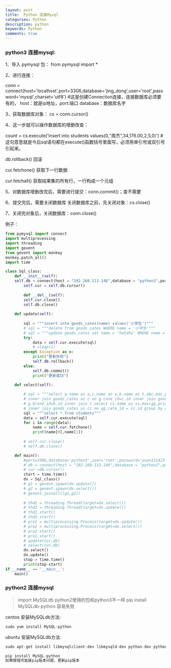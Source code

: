 ```yaml
---
layout: post
title:  Python 连接Mysql
categories: Python
description: python
keywords: Python
comments: true
---
```



### python3 连接mysql:



1、导入 pymysql 包： from pymysql import \*

2、进行连接：

conn = connect\(host='localhost',port=3306,database='jing\_dong',user='root',password='mysql',charset='utf8'\) \#这是创建Connection连接，连接数据库必须要有的， host：就是ip地址，port:端口 database：数据库名字

3、获取数据库对象： cs = conn.cursor\(\)

4、这一步就可以操作数据库的增删改查：

count = cs.execute\('insert into students values\(0,“周杰”,34,176.00,2,5,0\)'\) \# 这句意思就是今后sql语句都在execute\(\)函数括号里面写，必须用单引号或双引号引起来。

db.rollback\(\) 回滚

cur.fetchone\(\) 获取下一行数据

cur.fetchall\(\) 获取结果集的所有行，一行构成一个元组



5、对数据库增删改完后，需要进行提交：conn.commit\(\)；查不需要

6、提交完后，需要关闭数据库 关闭数据库之前，先关闭对象：cs.close\(\)

7、关闭完对象后，关闭数据库：conn.close\(\)



例子：

```py
from pymysql import connect
import multiprocessing
import threading
import gevent
from gevent import monkey
monkey.patch_all()
import time

class Sql_class:
    def __init__(self):
    self.db = connect(host = "192.168.113.146",database = "python3",port = 3306,user = "root",password = "yuan121423",charset = "utf8")
        self.cur = self.db.cursor()
        
        def __del__(self):
        self.cur.close()
        self.db.close()
    
    def update(self):
    
        sql = """insert into goods_cates(name) values('小学生')"""
        # sql = """delete from goods_cates WHERE name = '小学生'"""
        # sql = """update goods_cates set name = 'hahaha' WHERE name = '小学生'"""
        try:
            data = self.cur.execute(sql)
            # sleep(1)
        except Exception as e:
            print("更新失败")
            self.db.rollback()
        else:
            self.db.commit()
            print("更新成功")

    def select(self):
    
        # sql = """select g.name as a,c.name as e,b.name as t,abc.max_price from goods as g
        # inner join goods_cates as c on g.cate_id=c.id inner join goods_brands as b on
        # g.brand_id=b.id inner join ( select cc.name as ss,max(gg.price) as max_price from goods as gg
        # inner join goods_cates as cc on gg.cate_id = cc.id group by cc.name) as abc on abc.ss = c.name and abc.max_price = g.price;"""
        sql = """select * from students"""
        data = self.cur.execute(sql)
        for i in range(data):
            name = self.cur.fetchone()
            print(name[0],name[1])
            
        # self.cur.close()
        # self.db.close()

    def main():
        #port=3306,database='python3',user='root',password='yuan121423',charset='utf8'
        # db = connect(host = "192.168.113.146",database = "python3",port = 3306,user = "root",password = "yuan121423",charset = "utf8")
        # cur =db.cursor()
        start = time.time()
        dx = Sql_class()
        # g1 = gevent.spawn(dx.update())
        # g2 = gevent.spawn(dx.select())
        # gevent.joinall([g1,g2])
        
        # thd1 = threading.Thread(target=dx.select())
        # thd2 = threading.Thread(target=dx.update())
        # thd1.start()
        # thd2.start()
        # pro1 = multiprocessing.Process(target=dx.update())
        # pro2 = multiprocessing.Process(target=dx.select())
        # pro2.start()
        # pro1.start()
        # update(cur,db)
        # select(cur,db)
        dx.select()
        dx.update()
        stop = time.time()
        print(stop-start)
if __name__ == '__main__':
    main()
```

### python2 连接mysql

> import MySQLdb  python2使用的包和python3不一样
> pip install MySQLdb-python 容易失败

centos 安装MySQLdb方法:  

```python
sudo yum install MySQL-python
```
ubuntu 安装MySQLdb方法:  

```python
sudo apt-get install libmysqlclient-dev libmysqld-dev python-dev python-setuptools

pip install MySQL-python
如果报错可能是pip版本问题，更新pip版本
```
